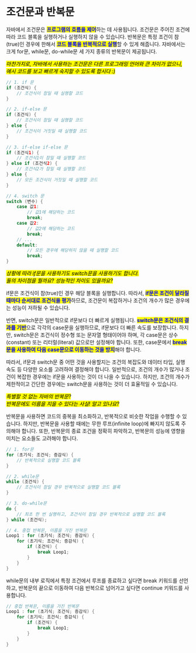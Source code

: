 # 조건문과 반복문

자바에서 조건문은 <mark style="color:blue;">**프로그램의 흐름을 제어**</mark>하는 데 사용됩니다. 조건문은 주어진 조건에 따라 코드 블록을 실행하거나 실행하지 않을 수 있습니다. 반복문은 특정 조건이 참(true)인 경우에 한해서 <mark style="color:blue;">**코드 블록을 반복적으로 실행**</mark>할 수 있게 해줍니다. 자바에서는 크게 for문, while문, do-while문 세 가지 종류의 반복문이 제공됩니다.





_<mark style="background-color:yellow;">마찬가지로, 자바에서 사용하는 조건문은 다른 프로그래밍 언어와 큰 차이가 없으니,</mark>_ \
_<mark style="background-color:yellow;">예시 코드를 보고 빠르게 숙지할 수 있도록 합시다 :)</mark>_

```java
// 1. if 문
if (조건식) {
    // 조건식이 참일 때 실행할 코드
}

// 2. if-else 문
if (조건식) {
    // 조건식이 참일 때 실행할 코드
} else {
    // 조건식이 거짓일 때 실행할 코드
}

// 3. if-else if-else 문
if (조건식1) {
    // 조건식1이 참일 때 실행할 코드
} else if (조건식2) {
    // 조건식2가 참일 때 실행할 코드
} else {
    // 모든 조건식이 거짓일 때 실행할 코드
}

// 4. switch 문
switch (변수) {
    case 값1:
        // 값1에 해당하는 코드
        break;
    case 값2:
        // 값2에 해당하는 코드
        break;
    // ...
    default:
        // 모든 경우에 해당하지 않을 때 실행할 코드
        break;
}
```





_<mark style="background-color:yellow;">상황에 따라 if문을 사용하기도 switch문을 사용하기도 합니다.</mark>_\
_<mark style="background-color:yellow;">둘의 차이점을 뭘까요? 성능적인 차이도 있을까요?</mark>_

if문은 조건식이 참(true)인 경우 해당 블록을 실행합니다. 따라서, <mark style="color:blue;">**if문은 조건이 달라질 때마다 순서대로 조건식을 평가**</mark>하므로, 조건문이 복잡하거나 조건의 개수가 많은 경우에는 성능이 저하될 수 있습니다.



반면, switch문은 일반적으로 if문보다 더 빠르게 실행됩니다. <mark style="color:blue;">**switch문은 조건식의 결과를 기반**</mark>으로 각각의 case문을 실행하므로, if문보다 더 빠른 속도를 보장합니다. 하지만, switch문은 조건식이 정수형 또는 문자열 형태이어야 하며, 각 case문은 상수(constant) 또는 리터럴(literal) 값으로만 설정해야 합니다. 또한, case문에서 <mark style="color:blue;">**break문을 사용하여 다음 case문으로 이동하는 것을 방지**</mark>해야 합니다.



따라서, if문과 switch문 중 어떤 것을 사용할지는 조건의 복잡도와 데이터 타입, 실행 속도 등 다양한 요소를 고려하여 결정해야 합니다. 일반적으로, 조건의 개수가 많거나 조건이 복잡한 경우에는 if문을 사용하는 것이 더 나을 수 있습니다. 하지만, 조건의 개수가 제한적이고 간단한 경우에는 switch문을 사용하는 것이 더 효율적일 수 있습니다.





_<mark style="background-color:yellow;">특별할 것 없는 자바의 반복문?</mark>_\
_<mark style="background-color:yellow;">반복문에도 이름을 지을 수 있다는 사실! 알고 있나요?</mark>_

반복문을 사용하면 코드의 중복을 최소화하고, 반복적으로 비슷한 작업을 수행할 수 있습니다. 하지만, 반복문을 사용할 때에는 무한 루프(infinite loop)에 빠지지 않도록 주의해야 합니다. 또한, 반복문의 종료 조건을 정확히 파악하고, 반복문의 성능에 영향을 미치는 요소들도 고려해야 합니다.

```java
// 1. for문
for (초기식; 조건식; 증감식) {
    // 반복적으로 실행할 코드 블록
}

// 2. while문
while (조건식) {
    // 조건식이 참일 경우 반복적으로 실행할 코드 블록
}

// 3. do-while문
do {
    // 최초 한 번 실행하고, 조건식이 참일 경우 반복적으로 실행할 코드 블록
} while (조건식);

// 4. 중첩 반복문, 이름을 가진 반복문
Loop1 : for (초기식; 조건식; 증감식) {
    for (초기식; 조건식; 증감식) {
        if (조건식) {
            break Loop1;
        }
    }
}
```



while문의 내부 로직에서 특정 조건에서 루프를 종료하고 싶다면 break 키워드를 선언하고, 반복문의 끝으로 이동하여 다음 반복으로 넘어가고 싶다면 continue 키워드를 사용합니다.

```java
// 중첩 반복문, 이름을 가진 반복문
Loop1 : for (초기식; 조건식; 증감식) {
    for (초기식; 조건식; 증감식) {
        if (조건식) {
            break Loop1;
        }
    }
}
```

